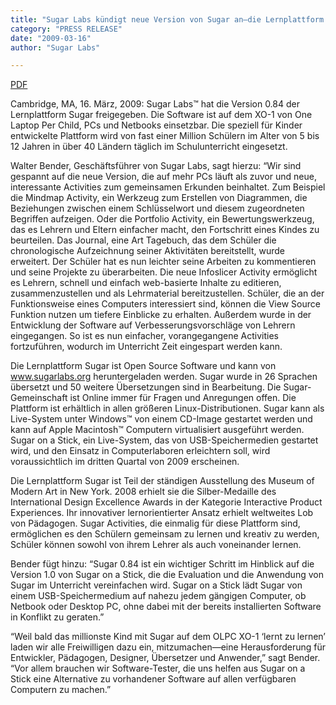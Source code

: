 ```yaml
---
title: "Sugar Labs kündigt neue Version von Sugar an—die Lernplattform für Kinder läuft auf Netbooks und PCs"
category: "PRESS RELEASE"
date: "2009-03-16"
author: "Sugar Labs"

---
```

<!-- markdownlint-disable -->

[PDF](/press/SugarLabsPR_de_20090316.pdf)

Cambridge, MA, 16. März, 2009: Sugar Labs™ hat die Version 0.84 der Lernplattform Sugar freigegeben. Die Software ist auf dem XO-1 von One Laptop Per Child, PCs und Netbooks einsetzbar. Die speziell für Kinder entwickelte Plattform wird von fast einer Million Schülern im Alter von 5 bis 12 Jahren in über 40 Ländern täglich im Schulunterricht eingesetzt.

Walter Bender, Geschäftsführer von Sugar Labs, sagt hierzu: “Wir sind gespannt auf die neue Version, die auf mehr PCs läuft als zuvor und neue, interessante Activities zum gemeinsamen Erkunden beinhaltet. Zum Beispiel die Mindmap Activity, ein Werkzeug zum Erstellen von Diagrammen, die Beziehungen zwischen einem Schlüsselwort und diesem zugeordneten Begriffen aufzeigen. Oder die Portfolio Activity, ein Bewertungswerkzeug, das es Lehrern und Eltern einfacher macht, den Fortschritt eines Kindes zu beurteilen. Das Journal, eine Art Tagebuch, das dem Schüler die chronologische Aufzeichnung seiner Aktivitäten bereitstellt, wurde erweitert. Der Schüler hat es nun leichter seine Arbeiten zu kommentieren und seine Projekte zu überarbeiten. Die neue Infoslicer Activity ermöglicht es Lehrern, schnell und einfach web-basierte Inhalte zu editieren, zusammenzustellen und als Lehrmaterial bereitzustellen. Schüler, die an der Funktionsweise eines Computers interessiert sind, können die View Source Funktion nutzen um tiefere Einblicke zu erhalten. Außerdem wurde in der Entwicklung der Software auf Verbesserungsvorschläge von Lehrern eingegangen. So ist es nun einfacher, vorangegangene Activities fortzuführen, wodurch im Unterricht Zeit eingespart werden kann.

Die Lernplattform Sugar ist Open Source Software und kann von www.sugarlabs.org heruntergeladen werden. Sugar wurde in 26 Sprachen übersetzt und 50 weitere Übersetzungen sind in Bearbeitung. Die Sugar-Gemeinschaft ist Online immer für Fragen und Anregungen offen. Die Plattform ist erhältlich in allen größeren Linux-Distributionen. Sugar kann als Live-System unter Windows™ von einem CD-Image gestartet werden und kann auf Apple Macintosh™ Computern virtualisiert ausgeführt werden. Sugar on a Stick, ein Live-System, das von USB-Speichermedien gestartet wird, und den Einsatz in Computerlaboren erleichtern soll, wird voraussichtlich im dritten Quartal von 2009 erscheinen.

Die Lernplattform Sugar ist Teil der ständigen Ausstellung des Museum of Modern Art in New York. 2008 erhielt sie die Silber-Medaille des International Design Excellence Awards in der Kategorie Interactive Product Experiences. Ihr innovativer lernorientierter Ansatz erhielt weltweites Lob von Pädagogen. Sugar Activities, die einmalig für diese Plattform sind, ermöglichen es den Schülern gemeinsam zu lernen und kreativ zu werden, Schüler können sowohl von ihrem Lehrer als auch voneinander lernen.

Bender fügt hinzu: “Sugar 0.84 ist ein wichtiger Schritt im Hinblick auf die Version 1.0 von Sugar on a Stick, die die Evaluation und die Anwendung von Sugar im Unterricht vereinfachen wird. Sugar on a Stick lädt Sugar von einem USB-Speichermedium auf nahezu jedem gängigen Computer, ob Netbook oder Desktop PC, ohne dabei mit der bereits installierten Software in Konflikt zu geraten.”

“Weil bald das millionste Kind mit Sugar auf dem OLPC XO-1 ‘lernt zu lernen’ laden wir alle Freiwilligen dazu ein, mitzumachen—eine Herausforderung für Entwickler, Pädagogen, Designer, Übersetzer und Anwender,” sagt Bender. “Vor allem brauchen wir Software-Tester, die uns helfen aus Sugar on a Stick eine Alternative zu vorhandener Software auf allen verfügbaren Computern zu machen.”
